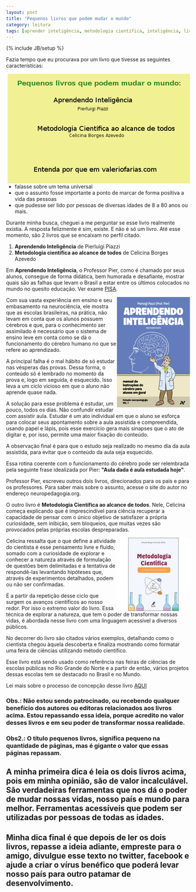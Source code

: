 ```yaml
---
layout: post
title: "Pequenos livros que podem mudar o mundo"
category: leitura
tags: [aprender inteligência, metodologia científica, inteligência, livro]
---
```

{% include JB/setup %}

Fazia tempo que eu procurava por um livro que tivesse as seguintes características:

<img src="/images/banner-livros-que-podem-mudar-o-mundo.jpg" style="float:right;" alt="Peace"/>

- falasse sobre um tema universal
- que o assunto fosse importante a ponto de marcar de forma positiva a vida das pessoas
- que pudesse ser lido por pessoas de diversas idades de 8 a 80 anos ou mais. 

Durante minha busca, cheguei a me perguntar se esse livro realmente existia.  A resposta felizmente é sim, existe. 
E não é só um livro. Até esse momento, são 2 livros que se encaixam no perfil citado. 

1. __Aprendendo Inteligência__ de Pierluigi Piazzi
2. __Metodologia científica ao alcance de todos__ de Celicina Borges Azevedo

Em __Aprendendo Inteligência__, o Professor Pier, como é chamado por seus alunos, consegue de forma didática, bem humorada e desafiante, mostrar quais são as falhas que levam o Brasil a estar entre os últimos colocados no mundo no quesito educação. Ver exame [PISA](http://en.wikipedia.org/wiki/Programme_for_International_Student_Assessment).

<img src="/images/aprendendo-inteligencia-livro.gif" style="float:right;" alt="Livro: Aprendendo Inteligência"/>

Com sua vasta experiência em ensino e seu embasamento na neurociência, ele mostra que as escolas brasileiras, na prática, não levam em conta que os alunos possuem cérebros e que, para o conhecimento ser assimilado é necessário que o sistema de ensino leve em conta como se dá o funcionamento do cérebro humano no que se refere ao aprendizado. 

A principal falha é o mal hábito de só estudar nas vésperas das provas. Dessa forma, o conteúdo só é lembrado no momento da prova e, logo em seguida, é esquecido. Isso leva a um ciclo vicioso em que o aluno não aprende quase nada. 

A solução para esse problema é estudar, um pouco, todos os dias. Não confundir estudar com assistir aula. Estudar é um ato individual em que o aluno se esforça para colocar seus apontamento sobre a aula assistida e compreendida, usando papel e lápis, pois esse exercício gera mais sinapses que o ato de digitar e, por isso, permite uma maior fixação do conteúdo. 

A observação final é para que o estudo seja realizado no mesmo dia da aula assistida, para evitar que o conteúdo da aula seja esquecido. 

Essa rotina coerente com o funcionamento do cérebro pode ser relembrada pela seguinte frase idealizada por Pier: __"Aula dada é aula estudada hoje"__. 

Professor Pier, escreveu outros dois livros, direcionados para os pais e para os professores. Para saber mais sobre o assunto, acesse o site do autor no endereço neuropedagogia.org.

O outro livro é __Metodologia Científica ao alcance de todos__. Nele, Celicina começa explicando que é imprescindível para ciência recuperar a capacidade de pensar com o único objetivo de satisfazer a própria curiosidade, sem inibição, sem bloqueios, que muitas vezes são provocados pelas próprias escolas despreparadas. 

<img src="/images/metodologia-cientifica-livro.jpg" style="float:right;" alt="livro: Metodologia Científica ao alcance de todos"/>

Celicina ressalta que o que define a atividade do cientista é esse pensamento livre e fluido, somado com a curiosidade de explorar e conhecer a natureza através de formulação de questões bem delimitadas e a tentativa de respondê-las levantando hipóteses que, através de experimentos detalhados, podem ou não ser confirmadas. 

É a partir da repetição desse ciclo que surgem os avanços científicos ao nosso redor. Por isso o extremo valor do livro. Essa técnica de explorar a natureza, que tem o poder de transformar nossas vidas, é abordada nesse livro com uma linguagem acessível a diversos públicos.

No decorrer do livro são citados vários exemplos, detalhando como o cientista chegou àquela descoberta e finaliza mostrando como formatar uma feira de ciências utilizando método científico. 

Esse livro está sendo usado como referência nas feiras de ciências de escolas públicas no Rio Grande do Norte e a partir de então, vários projetos dessas escolas tem se destacado no Brasil e no Mundo. 

Lei mais sobre o processo de concepção desse livro [AQUI](http://inovabrasil.blogspot.com.br/2008/06/rigor-divertido-compreender-e-aplicar-o.html)

### Obs.: Não estou sendo patrocinado, ou recebendo qualquer benefício dos autores ou editoras relacionados aos livros acima. Estou repassando essa ideia, porque acredito no valor desses livros e em seu poder de transformar nossa realidade.

### Obs2.: O título pequenos livros, significa pequeno na quantidade de páginas, mas é gigante o valor que essas páginas repassam. 

## A minha primeira dica é leia os dois livros acima, pois em minha opinião, são de valor incalculável. São verdadeiras ferramentas que nos dá o poder de mudar nossas vidas, nosso país e mundo para melhor. Ferramentas acessíveis que podem ser utilizadas por pessoas de todas as idades.

## Minha dica final é que depois de ler os dois livros, repasse a ideia adiante, empreste para o amigo, divulgue esse texto no twitter, facebook e ajude a criar o vírus benéfico que poderá levar nosso país para outro patamar de desenvolvimento.
